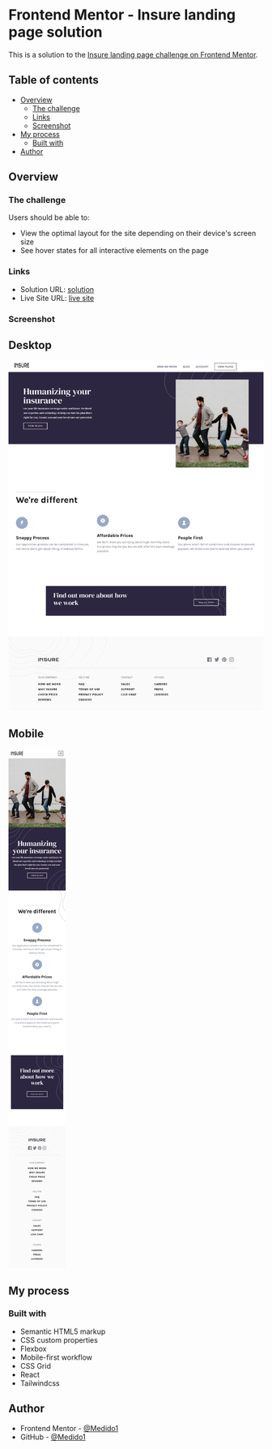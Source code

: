 # Frontend Mentor - Insure landing page solution

This is a solution to the [Insure landing page challenge on Frontend Mentor](https://www.frontendmentor.io/challenges/insure-landing-page-uTU68JV8).
## Table of contents

- [Overview](#overview)
  - [The challenge](#the-challenge)
  - [Links](#links)
  - [Screenshot](#screenshot)
- [My process](#my-process)
  - [Built with](#built-with)
- [Author](#author)

## Overview

### The challenge

Users should be able to:

- View the optimal layout for the site depending on their device's screen size
- See hover states for all interactive elements on the page

### Links

- Solution URL: [solution](https://github.com/Medido1/Insure-landing-page)
- Live Site URL: [live site](https://insurelandingpagemedido.netlify.app/)

### Screenshot

  ## Desktop 
  ![](./src/assets/screenshots/desktopss.png)

  ## Mobile 
  ![](./src/assets/screenshots/mobiless.png)

## My process

### Built with

- Semantic HTML5 markup
- CSS custom properties
- Flexbox
- Mobile-first workflow
- CSS Grid
- React
- Tailwindcss

## Author

- Frontend Mentor - [@Medido1](https://www.frontendmentor.io/profile/Medido1)
- GitHub - [@Medido1](https://github.com/Medido1)